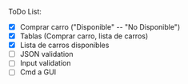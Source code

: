 ToDo List:

- [X] Comprar carro ("Disponible" -- "No Disponible")
- [X] Tablas (Comprar carro, lista de carros)
- [X] Lista de carros disponibles
- [ ] JSON validation
- [ ] Input validation
- [ ] Cmd a GUI
